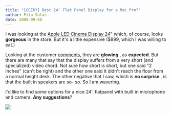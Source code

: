 ```yaml
---
title: "[GEEKY] Best 24″ Flat Panel Display for a Mac Pro?"
author: Pito Salas
date: 2009-09-08
---
```




I was looking at the [Apple LED Cinema Display
24](<http://store.apple.com/us/product/MB382LL/A?fnode=MTY1NDA5OQ&mco=Nzk2MDk4NQ>)"
which, of course, looks **gorgeous** in the store. But it's a little expensive
($899, which I was willing to eat.)

Looking at the customer
[comments](<http://store.apple.com/us/reviews/MB382LL/A?fnode=MTY1NDA5OQ&mco=Nzk2NzAyNw>),
they are **glowing** , as **expected**. But there are many that say that the
display suffers from a very short (and specialized) video chord. Not sure how
short is short, but one said "2 inches" (can't be right) and the other one
said it didn't reach the floor from a normal height desk. The other negative
that I saw, which is **no surprise** , is that the built in speakers are so-
so. So I am wavering.

I'd like to find some options for a nice 24″ flatpanel with built in
microphone and camera. **Any suggestions**?

![](https://i0.wp.com/img.zemanta.com/pixy.gif?w=584)


